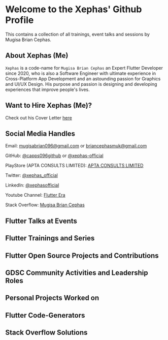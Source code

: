 # Welcome to the Xephas' Github Profile

This contains a collection of all trainings, event talks and sessions by Mugisa Brian Cephas.

## About Xephas (Me)

`Xephas` is a code-name for `Mugisa Brian Cephas` an Expert Flutter Developer since 2020, who is also a Software Engineer with ultimate experience in Cross-Platform App Development and an astounding passion for Graphics and UI/UX Design. His purpose and passion is designing and developing experiences that improve people's lives.

## Want to Hire Xephas (Me)?

Check out his Cover Letter [here](CoverLetter.md)

## Social Media Handles

Email: [mugisabrian096@gmail.com](mailto:mugisabrian096@gmail.com ) or [briancephasmuk@gmail.com](mailto:briancephasmuk@gmail.com)

GitHub: [@capps096github](https://github.com/capps096github) or [@xephas-official](https://github.com/xephas-official)

PlayStore (APTA CONSULTS LIMITED): [APTA CONSULTS LIMITED](https://play.google.com/store/apps/dev?id=8238184494150117614)

Twitter: [@xephas_official](https://twitter.com/xephas_official)

LinkedIn: [@xephasofficial](https://www.linkedin.com/in/xephasofficial)

Youtube Channel: [Flutter Era](https://www.youtube.com/@flutter_era)

Stack Overflow: [Mugisa Brian Cephas](https://stackoverflow.com/users/19142356/mugisa-brian-cephas)

## Flutter Talks at Events

## Flutter Trainings and Series

## Flutter Open Source Projects and Contributions

## GDSC Community Activities and Leadership Roles

## Personal Projects Worked on

## Flutter Code-Generators

## Stack Overflow Solutions
